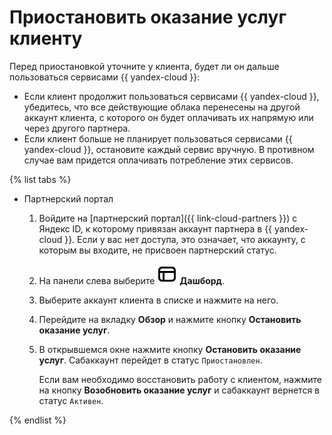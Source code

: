 # Приостановить оказание услуг клиенту

Перед приостановкой уточните у клиента, будет ли он дальше пользоваться сервисами {{ yandex-cloud }}:

* Если клиент продолжит пользоваться сервисами {{ yandex-cloud }}, убедитесь, что все действующие облака перенесены на другой аккаунт клиента, с которого он будет оплачивать их напрямую или через другого партнера.
* Если клиент больше не планирует пользоваться сервисами {{ yandex-cloud }}, остановите каждый сервис вручную. В противном случае вам придется оплачивать потребление этих сервисов.

{% list tabs %}

- Партнерский портал

  1. Войдите на [партнерский портал]({{ link-cloud-partners }}) с Яндекс ID, к которому привязан аккаунт партнера в {{ yandex-cloud }}. Если у вас нет доступа, это означает, что аккаунту, с которым вы входите, не присвоен партнерский статус.
  1. На панели слева выберите ![icon](../../_assets/partner/dashboard.svg) **Дашборд**.
  1. Выберите аккаунт клиента в списке и нажмите на него.
  1. Перейдите на вкладку **Обзор** и нажмите кнопку **Остановить оказание услуг**.
  1. В открывшемся окне нажмите кнопку **Остановить оказание услуг**. Сабаккаунт перейдет в статус `Приостановлен`.

     Если вам необходимо восстановить работу с клиентом, нажмите на кнопку **Возобновить оказание услуг** и сабаккаунт вернется в статус `Активен`.

{% endlist %}
